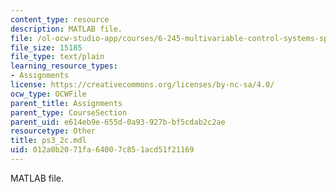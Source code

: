 ```yaml
---
content_type: resource
description: MATLAB file.
file: /ol-ocw-studio-app/courses/6-245-multivariable-control-systems-spring-2004/012a0b2071fa64007c851acd51f21169_ps3_2c.mdl
file_size: 15185
file_type: text/plain
learning_resource_types:
- Assignments
license: https://creativecommons.org/licenses/by-nc-sa/4.0/
ocw_type: OCWFile
parent_title: Assignments
parent_type: CourseSection
parent_uid: e614eb9e-655d-0a93-927b-bf5cdab2c2ae
resourcetype: Other
title: ps3_2c.mdl
uid: 012a0b20-71fa-6400-7c85-1acd51f21169
---
```

MATLAB file.